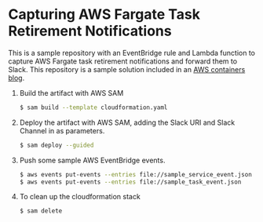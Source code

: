 # Capturing AWS Fargate Task Retirement Notifications

This is a sample repository with an EventBridge rule and Lambda function to
capture AWS Fargate task retirement notifications and forward them to Slack.
This repository is a sample solution included in an [AWS containers
blog](https://aws.amazon.com/blogs/containers/improving-operational-visibility-with-aws-fargate-task-retirement-notifications/).

1. Build the artifact with AWS SAM

    ```bash
    $ sam build --template cloudformation.yaml
    ```

2. Deploy the artifact with AWS SAM, adding the Slack URI and Slack Channel in
   as parameters.

    ```bash
    $ sam deploy --guided
    ```

3. Push some sample AWS EventBridge events.

    ```bash
    $ aws events put-events --entries file://sample_service_event.json
    $ aws events put-events --entries file://sample_task_event.json
    ```

4. To clean up the cloudformation stack

    ```bash
    $ sam delete
    ```